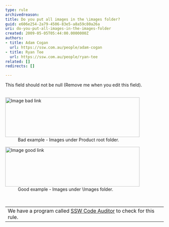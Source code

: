 ```yaml
---
type: rule
archivedreason: 
title: Do you put all images in the \images folder?
guid: e606e254-2a79-4506-83e5-a8a59c80a26a
uri: do-you-put-all-images-in-the-images-folder
created: 2009-05-05T05:44:00.0000000Z
authors:
- title: Adam Cogan
  url: https://ssw.com.au/people/adam-cogan
- title: Ryan Tee
  url: https://ssw.com.au/people/ryan-tee
related: []
redirects: []

---
```



This field should not be null (Remove me when you edit this field).
<br><excerpt class='endintro'></excerpt><br>

  <dl class="badImage">
    <dt><img width="427" height="126" border="0" alt="Image bad link" src="http&#58;//www.ssw.com.au/ssw/Standards/Rules/Images/ImageLinkBad.gif" /> </dt>
    <dd>Bad example - Images under Product root folder.</dd>
</dl>
<dl class="goodImage">
    <dt><img width="427" height="126" border="0" alt="Image good link" src="http&#58;//www.ssw.com.au/ssw/Standards/Rules/Images/ImageLinkGood.gif" /> </dt>
    <dd>Good example - Images under \Images folder.</dd>
</dl>
<p>&#160;</p>
<table id="table30" class="clsSSWProductTable" cellspacing="2" summary="Code Auditor" cellpadding="2">
    <tbody>
        <tr>
            <td>We have a program called <a href="http&#58;//www.ssw.com.au/ssw/CodeAuditor/Default.aspx">SSW Code Auditor</a> to check for this rule.</td>
        </tr>
    </tbody>
</table>



